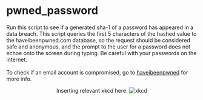 # pwned_password

Run this script to see if a generated sha-1 of a password has appeared in a data breach. This script queries the first 5 characters of the hashed value to the haveibeenpwned.com database, so the request should be considered safe and anonymous, and the prompt to the user for a password does not echoe onto the screen during typing. Be careful with your passwords on the internet.<br /><br />
To check if an email account is compromised, go to <a href="https://haveibeenpwned.com/">haveibeenpwned</a> for more info.


<p align="center">Inserting relevant xkcd here:
<img src="https://imgs.xkcd.com/comics/password_strength.png" alt="xkcd"></p>
